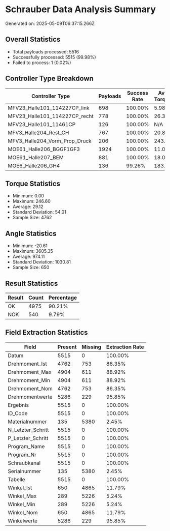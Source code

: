 # Schrauber Data Analysis Summary

Generated on: 2025-05-09T06:37:15.266Z

## Overall Statistics

- Total payloads processed: 5516
- Successfully processed: 5515 (99.98%)
- Failed to process: 1 (0.02%)

## Controller Type Breakdown

| Controller Type | Payloads | Success Rate | Avg Torque | Avg Angle |
|----------------|----------|--------------|------------|----------|
| MFV23_Halle101_114227CP_link | 698 | 100.00% | 5.98 | 2919.22 |
| MFV23_Halle101_114227CP_recht | 778 | 100.00% | 26.35 | 202.18 |
| MFV23_Halle101_11461CP | 126 | 100.00% | N/A | 6.52 |
| MFV3_Halle204_Rest_CH | 767 | 100.00% | 20.86 | 1892.90 |
| MFV3_Halle204_Vorm_Prop_Druck | 206 | 100.00% | 243.23 | N/A |
| MOE61_Halle206_BGGF1GF3 | 1924 | 100.00% | 11.00 | 1006.47 |
| MOE61_Halle207_BEM | 881 | 100.00% | 18.08 | 1684.67 |
| MOE6_Halle206_GH4 | 136 | 99.26% | 183.02 | 91.53 |

## Torque Statistics

- Minimum: 0.00
- Maximum: 246.60
- Average: 29.12
- Standard Deviation: 54.01
- Sample Size: 4762

## Angle Statistics

- Minimum: -20.61
- Maximum: 3605.35
- Average: 974.11
- Standard Deviation: 1030.81
- Sample Size: 650

## Result Statistics

| Result | Count | Percentage |
|--------|-------|------------|
| OK | 4975 | 90.21% |
| NOK | 540 | 9.79% |

## Field Extraction Statistics

| Field | Present | Missing | Extraction Rate |
|-------|---------|---------|----------------|
| Datum | 5515 | 0 | 100.00% |
| Drehmoment_Ist | 4762 | 753 | 86.35% |
| Drehmoment_Max | 4904 | 611 | 88.92% |
| Drehmoment_Min | 4904 | 611 | 88.92% |
| Drehmoment_Nom | 4762 | 753 | 86.35% |
| Drehmomentwerte | 5286 | 229 | 95.85% |
| Ergebnis | 5515 | 0 | 100.00% |
| ID_Code | 5515 | 0 | 100.00% |
| Materialnummer | 135 | 5380 | 2.45% |
| N_Letzter_Schritt | 5515 | 0 | 100.00% |
| P_Letzter_Schritt | 5515 | 0 | 100.00% |
| Program_Name | 5515 | 0 | 100.00% |
| Program_Nr | 5515 | 0 | 100.00% |
| Schraubkanal | 5515 | 0 | 100.00% |
| Serialnummer | 135 | 5380 | 2.45% |
| Tabelle | 5515 | 0 | 100.00% |
| Winkel_Ist | 650 | 4865 | 11.79% |
| Winkel_Max | 289 | 5226 | 5.24% |
| Winkel_Min | 289 | 5226 | 5.24% |
| Winkel_Nom | 650 | 4865 | 11.79% |
| Winkelwerte | 5286 | 229 | 95.85% |

